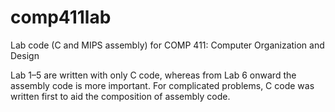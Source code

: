 # comp411lab

Lab code (C and MIPS assembly) for COMP 411: Computer Organization and Design

Lab 1–5 are written with only C code, whereas from Lab 6 onward the assembly code is more important. For complicated problems, C code was written first to aid the composition of assembly code.
